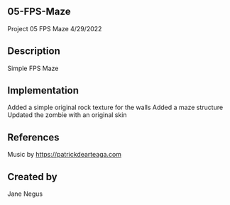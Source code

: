## 05-FPS-Maze
Project 05 FPS Maze
4/29/2022

## Description
Simple FPS Maze

## Implementation
Added a simple original rock texture for the walls
Added a maze structure
Updated the zombie with an original skin

## References
Music by https://patrickdearteaga.com

## Created by
Jane Negus
